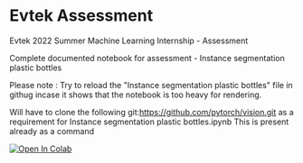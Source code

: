 # Evtek Assessment
Evtek 2022 Summer Machine Learning Internship - Assessment

Complete documented notebook for assessment - Instance segmentation plastic bottles

Please note : Try to reload the "Instance segmentation plastic bottles" file in githug incase it shows that the notebook is too heavy for rendering.

Will have to clone the following git:https://github.com/pytorch/vision.git as a requirement for Instance segmentation plastic bottles.ipynb
This is present already as a command

[![Open In Colab](https://colab.research.google.com/assets/colab-badge.svg)](https://colab.research.google.com/drive/1TTjwjvQQTC4X6UjnNW7FihuPgxybNl31)

